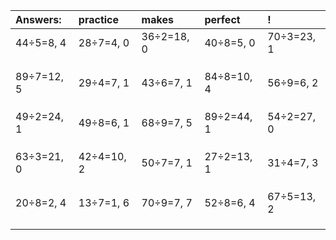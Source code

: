 | Answers: | practice | makes | perfect | ! |
| :--- | :--- | :--- | :--- | :--- |
| 44÷5=8, 4 | 28÷7=4, 0 | 36÷2=18, 0 | 40÷8=5, 0 | 70÷3=23, 1 | 
|   |   |   |   |   | 
|   |   |   |   |   | 
|   |   |   |   |   | 
| 89÷7=12, 5 | 29÷4=7, 1 | 43÷6=7, 1 | 84÷8=10, 4 | 56÷9=6, 2 | 
|   |   |   |   |   | 
|   |   |   |   |   | 
|   |   |   |   |   | 
| 49÷2=24, 1 | 49÷8=6, 1 | 68÷9=7, 5 | 89÷2=44, 1 | 54÷2=27, 0 | 
|   |   |   |   |   | 
|   |   |   |   |   | 
|   |   |   |   |   | 
| 63÷3=21, 0 | 42÷4=10, 2 | 50÷7=7, 1 | 27÷2=13, 1 | 31÷4=7, 3 | 
|   |   |   |   |   | 
|   |   |   |   |   | 
|   |   |   |   |   | 
| 20÷8=2, 4 | 13÷7=1, 6 | 70÷9=7, 7 | 52÷8=6, 4 | 67÷5=13, 2 | 
|   |   |   |   |   | 
|   |   |   |   |   | 
|   |   |   |   |   | 
